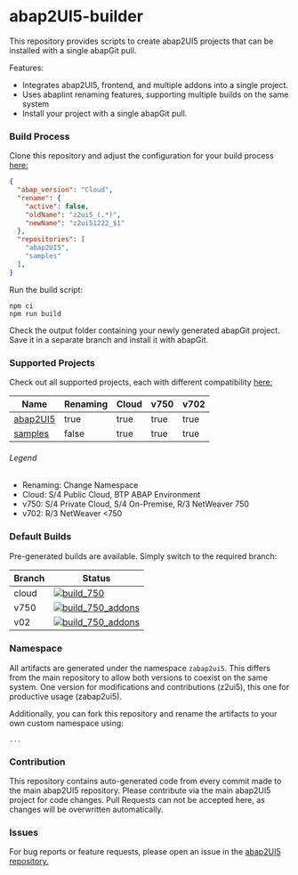 # abap2UI5-builder

This repository provides scripts to create abap2UI5 projects that can be installed with a single abapGit pull.

Features:
* Integrates abap2UI5, frontend, and multiple addons into a single project.
* Uses abaplint renaming features, supporting multiple builds on the same system
* Install your project with a single abapGit pull.


### Build Process
Clone this repository and adjust the configuration for your build process [here:](https://github.com/abap2UI5/builder/blob/setup/config-build.jsonc)
```json
{
  "abap_version": "Cloud",
  "rename": {
    "active": false,
    "oldName": "z2ui5_(.*)",
    "newName": "z2ui51222_$1"
  },
  "repositories": [
    "abap2UI5",
    "samples"
  ],
}
```
Run the build script:
```
npm ci
npm run build
```
Check the output folder containing your newly generated abapGit project. Save it in a separate branch and install it with abapGit.


### Supported Projects
Check out all supported projects, each with different compatibility [here:](https://github.com/abap2UI5/builder/blob/setup/config-repos.jsonc)

| Name      | Renaming | Cloud | v750 | v702 |
|-----------|----------|--------------|-------------|-------------|
| [abap2UI5](https://github.com/abap2UI5/abap2UI5) | true     | true         | true        | true         |
| [samples](https://github.com/abap2UI5/samples)   | false    | true        | true    | true         |

###### Legend
* Renaming: Change Namespace
* Cloud: S/4 Public Cloud, BTP ABAP Environment
* v750: S/4 Private Cloud, S/4 On-Premise, R/3 NetWeaver 750
* v702: R/3 NetWeaver <750

### Default Builds
Pre-generated builds are available. Simply switch to the required branch:

| Branch    | Status                | 
|-----------| ---------------------------| 
| cloud     | [![build_750](https://github.com/abap2UI5/test/actions/workflows/build_750.yml/badge.svg)](https://github.com/abap2UI5/test/actions/workflows/build_750.yml) |
| v750   |  [![build_750_addons](https://github.com/abap2UI5/builds/actions/workflows/build_750_addons.yml/badge.svg)](https://github.com/abap2UI5/builds/actions/workflows/build_750_addons.yml)  |
| v02   |  [![build_750_addons](https://github.com/abap2UI5/builds/actions/workflows/build_750_addons.yml/badge.svg)](https://github.com/abap2UI5/builds/actions/workflows/build_750_addons.yml)  |



### Namespace
All artifacts are generated under the namespace `zabap2ui5`. This differs from the main repository to allow both versions to coexist on the same system. One version for modifications and contributions (z2ui5), this one for productive usage (zabap2ui5).

Additionally, you can fork this repository and rename the artifacts to your own custom namespace using:
```
...
```


### Contribution
This repository contains auto-generated code from every commit made to the main abap2UI5 repository. Please contribute via the main abap2UI5 project for code changes. Pull Requests can not be accepted here, as changes will be overwritten automatically.

### Issues
For bug reports or feature requests, please open an issue in the [abap2UI5 repository.](https://github.com/abap2UI5/abap2UI5/issues)
